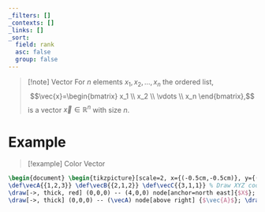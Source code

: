 ```yaml
---
_filters: []
_contexts: []
_links: []
_sort:
  field: rank
  asc: false
  group: false
---
```

>[!note] Vector
>For $n$ elements $x_1,x_2,...,x_n$ the ordered list,
>$$\vec{x}=\begin{bmatrix} x_1 \\ x_2 \\ \vdots \\ x_n \end{bmatrix},$$
>is a vector $\vec{x} \in \mathbb{R}^n$ with size $n$.
# Example
>[!example] Color Vector

```tikz
\begin{document} \begin{tikzpicture}[scale=2, x={(-0.5cm,-0.5cm)}, y={(1cm,0cm)}, z={(0cm,1cm)}] % Vectors (Columns of the matrix) 
\def\vecA{{1,2,3}} \def\vecB{{2,1,2}} \def\vecC{{3,1,1}} % Draw XYZ coordinate axes 
\draw[->, thick, red] (0,0,0) -- (4,0,0) node[anchor=north east]{$X$}; \draw[->, thick, green] (0,0,0) -- (0,4,0) node[anchor=north west]{$Y$}; \draw[->, thick, blue] (0,0,0) -- (0,0,4) node[anchor=south]{$Z$}; % Draw vectors 
\draw[->, thick] (0,0,0) -- (\vecA) node[above right] {$\vec{A}$}; \draw[->, thick] (0,0,0) -- (\vecB) node[above right] {$\vec{B}$}; \draw[->, thick] (0,0,0) -- (\vecC) node[above right] {$\vec{C}$}; \end{tikzpicture} \end{document}
```
